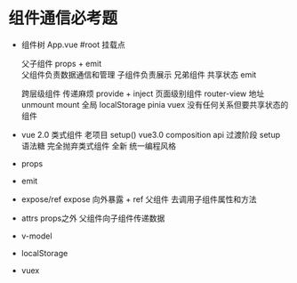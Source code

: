 # 组件通信必考题

- 组件树
    App.vue  #root 挂载点

    父子组件        props + emit  
        父组件负责数据通信和管理
        子组件负责展示
    兄弟组件    共享状态 emit

    跨层级组件    传递麻烦 provide + inject
    页面级别组件    router-view  地址  unmount mount 全局 
        localStorage pinia vuex 
    没有任何关系但要共享状态的组件  

- vue 2.0 类式组件  老项目
    setup() vue3.0 composition api  过渡阶段
    setup 语法糖 完全抛弃类式组件   全新
    统一编程风格

- props
- emit
- expose/ref   expose  向外暴露 + ref  父组件  去调用子组件属性和方法
- attrs props之外 父组件向子组件传递数据
- v-model 
- localStorage
- vuex
